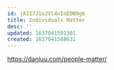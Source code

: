 ```yaml
---
id: jA1I7J1oJVl4nInEDN9g6
title: Individuals Matter
desc: ''
updated: 1637041591301
created: 1637041588631
---
```


https://danluu.com/people-matter/
